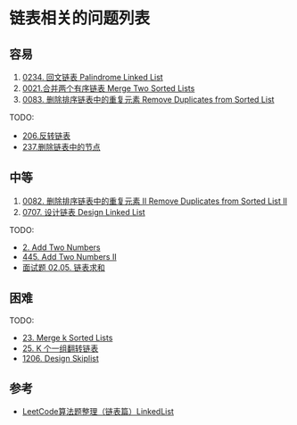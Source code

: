 # 链表相关的问题列表

## 容易

1. [0234. 回文链表 Palindrome Linked List](../0234.palindrome-linked-list/index.md)
2. [0021.合并两个有序链表 Merge Two Sorted Lists](../0021.merge-two-sorted-lists/index.md)
3. [0083. 删除排序链表中的重复元素 Remove Duplicates from Sorted List](../0083.remove-duplicates-from-sorted-list/index.md)

TODO:

- [206.反转链表](https://leetcode.com/problems/reverse-linked-list)
- [237.删除链表中的节点](https://leetcode.com/problems/delete-node-in-a-linked-list)

## 中等

1. [0082. 删除排序链表中的重复元素 II Remove Duplicates from Sorted List II](../0082.remove-duplicates-from-sorted-list-ii/index.md)
2. [0707. 设计链表 Design Linked List](../0707.design-linked-list/index.md)

TODO:

- [2. Add Two Numbers](https://leetcode.com/problems/add-two-numbers)
- [445. Add Two Numbers II](https://leetcode.com/problems/add-two-numbers-ii/description/)
- [面试题 02.05. 链表求和](https://leetcode.cn/problems/sum-lists-lcci)

## 困难

TODO:

- [23. Merge k Sorted Lists](https://leetcode.com/problems/merge-k-sorted-lists/description/)
- [25. K 个一组翻转链表](https://leetcode.com/problems/reverse-nodes-in-k-group)
- [1206. Design Skiplist](https://leetcode.com/problems/design-skiplist/description/)

## 参考

- [LeetCode算法题整理（链表篇）LinkedList](https://darktiantian.github.io/LeetCode%E7%AE%97%E6%B3%95%E9%A2%98%E6%95%B4%E7%90%86%EF%BC%88%E9%93%BE%E8%A1%A8%E7%AF%87%EF%BC%89LinkedList/)